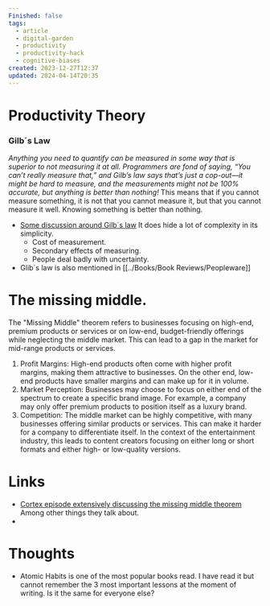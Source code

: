 ```yaml
---
Finished: false
tags:
  - article
  - digital-garden
  - productivity
  - productivity-hack
  - cognitive-biases
created: 2023-12-27T12:37
updated: 2024-04-14T20:35
---
```



# Productivity Theory

### Gilb´s Law
*Anything you need to quantify can be measured in some way that is superior to not measuring it at all. Programmers are fond of saying, “You can’t really measure that,” and Gilb’s law says that’s just a cop-out—it might be hard to measure, and the measurements might not be 100% accurate, but anything is better than nothing!*
This means that if you cannot measure something, it is not that you cannot measure it, but that you cannot measure it well. Knowing something is better than nothing.  
- [Some discussion around Gilb´s law](https://vanderburg.org/blog/2003/02/03/gilbs-trap.html)  It does hide a lot of complexity in its simplicity. 
	- Cost of measurement. 
	- Secondary effects of measuring. 
	- People deal badly with uncertainty. 
- Glib´s law is also mentioned in [[../Books/Book Reviews/Peopleware]]

# The missing middle. 
The "Missing Middle" theorem refers to businesses focusing on high-end, premium products or services or on low-end, budget-friendly offerings while neglecting the middle market. This can lead to a gap in the market for mid-range products or services.
1. Profit Margins: High-end products often come with higher profit margins, making them attractive to businesses. On the other end, low-end products have smaller margins and can make up for it in volume.
2. Market Perception: Businesses may choose to focus on either end of the spectrum to create a specific brand image. For example, a company may only offer premium products to position itself as a luxury brand.
3. Competition: The middle market can be highly competitive, with many businesses offering similar products or services. This can make it harder for a company to differentiate itself.
In the context of the entertainment industry, this leads to content creators focusing on either long or short formats and either high- or low-quality versions. 
# Links
- [Cortex episode extensively discussing the missing middle theorem](https://open.spotify.com/episode/4W31AGEIMYsvBkoE9dckAB?si=a43b28a19482418b) Among other things they talk about. 
- 

# Thoughts 
- Atomic Habits is one of the most popular books read. I have read it but cannot remember the 3 most important lessons at the moment of writing. Is it the same for everyone else? 


